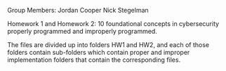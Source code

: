 Group Members:
Jordan Cooper
Nick Stegelman

Homework 1 and Homework 2:
10 foundational concepts in cybersecurity properly programmed and improperly programmed.

The files are divided up into folders HW1 and HW2, and each of those folders contain sub-folders which contain proper and improper implementation folders that contain the corresponding files.
